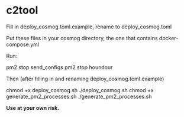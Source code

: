 # c2tool

Fill in deploy_cosmog.toml.example, rename to deploy_cosmog.toml

Put these files in your cosmog directory, the one that contains docker-compose.yml

Run:

pm2 stop send_configs
pm2 stop houndour

Then (after filling in and renaming deploy_cosmog.toml.example)

chmod +x deploy_cosmog.sh
./deploy_cosmog.sh
chmod +x generate_pm2_processes.sh
./generate_pm2_processes.sh

**Use at your own risk.**
